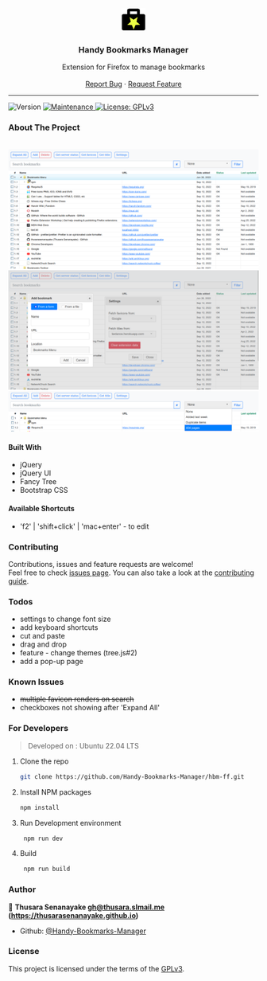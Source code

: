   <p align="center">
    <img  alt="logo" src="extension/icons/logo-star-colored.png" width="48" height="48" />
  </p>

  <h3 align="center">Handy Bookmarks Manager</h3>

  <p align="center">
   Extension for Firefox to manage bookmarks
    <br />
    <br />
    <a href="https://github.com/Handy-Bookmarks-Manager/hbm-ff/issues">Report Bug</a>
    ·
    <a href="https://github.com/Handy-Bookmarks-Manager/hbm-ff/issues">Request Feature</a>
  </p>

<hr />

<p>
  <img alt="Version" src="https://img.shields.io/badge/version-1.0.0-blue.svg?cacheSeconds=2592000" />
  <a href="https://github.com/Handy-Bookmarks-Manager/hbm-ff/graphs/commit-activity" target="_blank">
    <img alt="Maintenance" src="https://img.shields.io/badge/Maintained%3F-yes-green.svg" />
  </a>
  <a href="https://github.com/Handy-Bookmarks-Manager/hbm-ff/blob/master/LICENSE.txt" target="_blank">
    <img alt="License: GPLv3" src="https://img.shields.io/github/license/Handy-Bookmarks-Manager/handy-bookmarks-manager" />
  </a>
</p>

### About The Project

<br />

<img alt="screenshot" src=".github/images/ss1.png" />
<img alt="screenshot" src=".github/images/ss2.png" />
<img alt="screenshot" src=".github/images/ss3.png" />

#### Built With

-   jQuery
-   jQuery UI
-   Fancy Tree
-   Bootstrap CSS

#### Available Shortcuts

-   'f2' | 'shift+click' | 'mac+enter' - to edit

### Contributing

Contributions, issues and feature requests are welcome!<br />Feel free to check [issues page](https://github.com/Handy-Bookmarks-Manager/hbm-ff/issues). You can also take a look at the [contributing guide](https://github.com/Handy-Bookmarks-Manager/hbm-ff/blob/master/CONTRIBUTING.md).

### Todos

-   settings to change font size
-   add keyboard shortcuts
-   cut and paste
-   drag and drop
-   feature - change themes (tree.js#2)
-   add a pop-up page

### Known Issues

-   ~~multiple favicon renders on search~~
-   checkboxes not showing after 'Expand All'

### For Developers

> Developed on : Ubuntu 22.04 LTS

1. Clone the repo
    ```sh
    git clone https://github.com/Handy-Bookmarks-Manager/hbm-ff.git
    ```
2. Install NPM packages
    ```sh
    npm install
    ```
3. Run Development environment
    ```sh
     npm run dev
    ```
4. Build
    ```sh
     npm run build
    ```

### Author

👤 **Thusara Senanayake <gh@thusara.slmail.me> (https://thusarasenanayake.github.io)**

-   Github: [@Handy-Bookmarks-Manager](https://github.com/Handy-Bookmarks-Manager)

### License

This project is licensed under the terms of the [GPLv3](https://github.com/Handy-Bookmarks-Manager/hbm-ff/blob/master/LICENSE).
